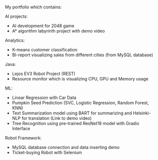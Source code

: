 My portfolio which contains:

AI projects:
- AI development for 2048 game
- A* algorithm labyrinth project with demo video

Analytics:
- K-means customer classification
- BI-report visualizing sales from different cities (from MySQL database)

Java:
- Lejos EV3 Robot Project (REST) 
- Resource monitor which is visualizing CPU, GPU and Memory usage

ML:
- Linear Regression with Car Data
- Pumpkin Seed Prediction (SVC, Logistic Regression, Random Forest, KNN)
- Text Summarization model using BART for summarizing and Helsinki-NLP for translation (Link to demo video)
- Tree Recognition using pre-trained ResNet18 model with Gradio Interface

Robot Framework:
- MySQL database connection and data inserting demo
- Ticket-buying Robot with Selenium
